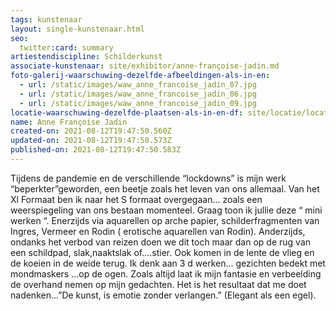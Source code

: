 ```yaml
---
tags: kunstenaar
layout: single-kunstenaar.html
seo:
  twitter:card: summary
artiestendiscipline: Schilderkunst
associate-kunstenaar: site/exhibitor/anne-françoise-jadin.md
foto-galerij-waarschuwing-dezelfde-afbeeldingen-als-in-en:
  - url: /static/images/waw_anne_francoise_jadin_07.jpg
  - url: /static/images/waw_anne_francoise_jadin_06.jpg
  - url: /static/images/waw_anne_francoise_jadin_09.jpg
locatie-waarschuwing-dezelfde-plaatsen-als-in-en-df: site/locatie/locatie-van-anne-françoise-jadin.md
name: Anne Françoise Jadin
created-on: 2021-08-12T19:47:50.560Z
updated-on: 2021-08-12T19:47:50.573Z
published-on: 2021-08-12T19:47:50.583Z
---
```

Tijdens de pandemie en de verschillende “lockdowns” is mijn werk “beperkter”geworden,
een beetje zoals het leven van ons allemaal. Van het Xl Formaat ben ik naar het S
formaat overgegaan... zoals een weerspiegeling van ons bestaan momenteel.
Graag toon ik jullie deze “ mini werken “.
Enerzijds via aquarellen op arche papier, schilderfragmenten van Ingres, Vermeer en
Rodin ( erotische aquarellen van Rodin).
Anderzijds, ondanks het verbod van reizen doen we dit toch maar dan op de rug van een
schildpad, slak,naaktslak of....stier.
Ook komen in de lente de vlieg en de koeien in de weide terug.
Ik denk aan 3 d werken... gezichten bedekt met mondmaskers ...op de ogen.
Zoals altijd laat ik mijn fantasie en verbeelding de overhand nemen op mijn gedachten.
Het is het resultaat dat me doet nadenken...”De kunst, is emotie zonder verlangen.”
(Elegant als een egel).